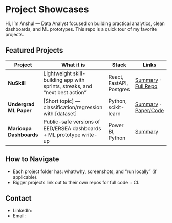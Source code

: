 # Project Showcases

Hi, I’m Anshul — Data Analyst focused on building practical analytics, clean dashboards, and ML prototypes. This repo is a quick tour of my favorite projects.

## Featured Projects

| Project | What it is | Stack | Links |
|---|---|---|---|
| **NuSkill** | Lightweight skill-building app with sprints, streaks, and “next best action” | React, FastAPI, Postgres | [Summary](projects/nuskill/README.md) · [Full Repo](https://github.com/<you>/nu-skill) |
| **Undergrad ML Paper** | [Short topic] — classification/regression with [dataset] | Python, scikit-learn | [Summary](projects/undergrad-ml-paper/README.md) · [Paper/Code](https://github.com/<you>/undergrad-ml-paper) |
| **Maricopa Dashboards** | Public-safe versions of EED/ERSEA dashboards + ML prototype write-up | Power BI, Python | [Summary](projects/maricopa-dashboards/README.md) |

## How to Navigate
- Each project folder has: what/why, screenshots, and “run locally” (if applicable).
- Bigger projects link out to their own repos for full code + CI.

## Contact
- LinkedIn: <your link>
- Email: <your email>
